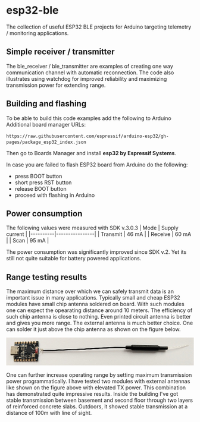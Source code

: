 # esp32-ble
The collection of useful ESP32 BLE projects for Arduino targeting telemetry / monitoring applications.

## Simple receiver / transmitter
The ble_receiver / ble_transmitter are examples of creating one way communication channel with automatic reconnection. The code also illustrates using watchdog for improved reliability and maximizing transmission power for extending range.

## Building and flashing
To be able to build this code examples add the following to Arduino Additional board manager URLs:
```
https://raw.githubusercontent.com/espressif/arduino-esp32/gh-pages/package_esp32_index.json
```
Then go to Boards Manager and install **esp32 by Espressif Systems**.

In case you are failed to flash ESP32 board from Arduino do the following:
* press BOOT button
* short press RST button
* release BOOT button
* proceed with flashing in Arduino

## Power consumption
The following values were measured with SDK v.3.0.3
| Mode     | Supply current |
|----------|----------------|
| Transmit | 46 mA          |
| Receive  | 60 mA          |
| Scan     | 95 mA          |

The power consumption was significantly improved since SDK v.2. Yet its still not quite suitable for battery powered applications.

## Range testing results
The maximum distance over which we can safely transmit data is an important issue in many applications. Typically small and cheap ESP32 modules have small chip antenna soldered on board. With such modules one can expect the opearating distance around 10 meters. The efficiency of such chip antenna is close to nothing. Even printed circuit antenna is better and gives you more range. The external antenna is much better choice. One can solder it just above the chip antenna as shown on the figure below.

![The ESP32 C3 Super mini module with extenal antenna](https://github.com/olegv142/esp32-ble/blob/main/doc/c3_supermini_with_antenna.jpg)

One can further increase operating range by setting maximum transmission power programmatically. I have tested two modules with external antennas like shown on the figure above with elevated TX power. This combination has demonstrated quite impressive results. Inside the building I've got stable transmission between basement and second floor through two layers of reinforced concrete slabs. Outdoors, it showed stable transmission at a distance of 100m with line of sight.
